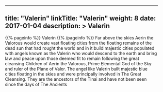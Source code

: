 
---
title: "Valerin"
linkTitle: "Valerin"
weight: 8
date: 2017-01-04
description: >
 Valerin
---

{{% pageinfo %}}
Valerin
{{% /pageinfo %}}
Far above the skies Aerin the Valorous would create vast floating cities from the floating remains of the dead sun that had rought the world and in it build majestic cities populated with angels known as the Valerin who would descend to the earth and bring law and peace upon those deemed fit to remain following the great cleansing  Children of Aerin the Valorous, Prime Elemental God of the Sky and ruler of the Plane of Valor. The angel like Valerin built majestic blue cities floating in the skies and were principally involved in The Great Cleansing. They are the ancestors of the Tinai and have not been seen since the days of The Ancients

